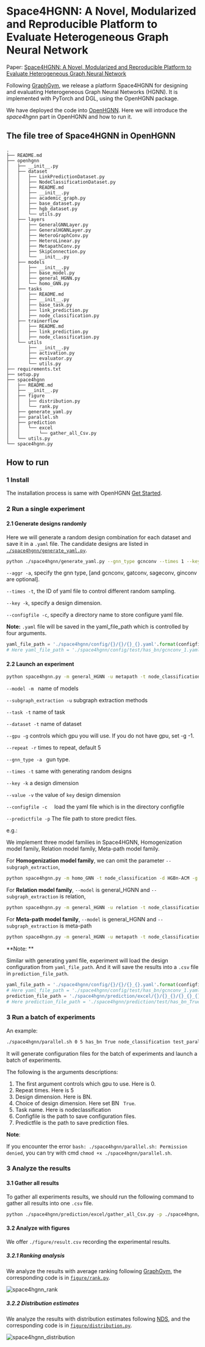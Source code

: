 # Space4HGNN: A Novel, Modularized and Reproducible Platform to Evaluate Heterogeneous Graph Neural Network

Paper: [Space4HGNN: A Novel, Modularized and Reproducible Platform to Evaluate Heterogeneous Graph Neural Network](https://arxiv.org/abs/2202.09177)

Following [GraphGym](https://github.com/snap-stanford/GraphGym), we release a platform Space4HGNN for designing and evaluating Heterogeneous Graph Neural Networks (HGNN). It is implemented with PyTorch and DGL, using the OpenHGNN package.

We have deployed the code into [OpenHGNN](https://github.com/BUPT-GAMMA/OpenHGNN). Here we will introduce the *space4hgnn* part in OpenHGNN and how to run it.

## The file tree of Space4HGNN in OpenHGNN

```tree
.
├── README.md
├── openhgnn
│   ├── __init__.py
│   ├── dataset
│   │   ├── LinkPredictionDataset.py
│   │   ├── NodeClassificationDataset.py
│   │   ├── README.md
│   │   ├── __init__.py
│   │   ├── academic_graph.py
│   │   ├── base_dataset.py
│   │   ├── hgb_dataset.py
│   │   └── utils.py
│   ├── layers
│   │   ├── GeneralGNNLayer.py
│   │   ├── GeneralHGNNLayer.py
│   │   ├── HeteroGraphConv.py
│   │   ├── HeteroLinear.py
│   │   ├── MetapathConv.py
│   │   ├── SkipConnection.py
│   │   └── __init__.py
│   ├── models
│   │   ├── __init__.py
│   │   ├── base_model.py
│   │   ├── general_HGNN.py
│   │   └── homo_GNN.py
│   ├── tasks
│   │   ├── README.md
│   │   ├── __init__.py
│   │   ├── base_task.py
│   │   ├── link_prediction.py
│   │   ├── node_classification.py
│   ├── trainerflow
│   │   ├── README.md
│   │   ├── link_prediction.py
│   │   ├── node_classification.py
│   └── utils
│       ├── __init__.py
│       ├── activation.py
│       ├── evaluator.py
│       └── utils.py
├── requirements.txt
├── setup.py
├── space4hgnn
│   ├── README.md
│   ├── __init__.py
│   ├── figure
│   │   ├── distribution.py
│   │   └── rank.py
│   ├── generate_yaml.py
│   ├── parallel.sh
│   ├── prediction
│   │   └── excel
│   │       └── gather_all_Csv.py
│   └── utils.py
└── space4hgnn.py
```

## How to run

### 1 Install

The installation process is same with OpenHGNN [Get Started](https://github.com/BUPT-GAMMA/OpenHGNN#get-started).

### 2 Run a single experiment

#### 2.1 Generate designs randomly

Here we will generate a random design combination for each dataset and save it in a `.yaml` file. The candidate designs are listed in [`./space4hgnn/generate_yaml.py`](./generate_yaml.py).

```bash
python ./space4hgnn/generate_yaml.py --gnn_type gcnconv --times 1 --key has_bn --configfile test
```

``--aggr -a``, specify the gnn type, [and gcnconv, gatconv, sageconv, ginconv are optional].

``--times -t``, the ID of yaml file to control different random sampling.

``--key -k``, specify  a design dimension.

``--configfile -c``, specify a directory name to store configure yaml file.

**Note:**  ``.yaml`` file will be saved in the yaml_file_path which is controlled by four arguments.

```python
yaml_file_path = './space4hgnn/config/{}/{}/{}_{}.yaml'.format(configfile, key, gnn_type, times)
# Here yaml_file_path = './space4hgnn/config/test/has_bn/gcnconv_1.yaml' with the above example code
```

#### 2.2 **Launch an experiment**

```bash
python space4hgnn.py -m general_HGNN -u metapath -t node_classification -d HGBn-ACM -g 0 -r 5 -a gcnconv -s 1 -k has_bn -v True -c test -p HGB
```

``--model -m ``  name of models

``--subgraph_extraction -u`` subgraph extraction methods

``--task -t`` name of task

``--dataset -t`` name of dataset

``--gpu -g`` controls which gpu you will use. If you do not have gpu, set -g -1.

``--repeat -r`` times to repeat, default 5

``--gnn_type -a `` gun type. 

``--times -t`` same with generating random designs

``--key -k`` a design dimension

``--value -v`` the value of ``key`` design dimension

``--configfile -c  `` load the yaml file which is in the directory configfile

``--predictfile -p`` The file path to store predict files.

e.g.: 

We implement three model families in Space4HGNN, Homogenization model family, Relation model family, Meta-path model family.

For **Homogenization model family**, we can omit the parameter ``--subgraph_extraction``,

```bash
python space4hgnn.py -m homo_GNN -t node_classification -d HGBn-ACM -g 0 -r 5 -a gcnconv -s 1 -k has_bn -v True -c test -p HGB
```

For **Relation model family**, ``--model`` is general_HGNN and ``--subgraph_extraction`` is relation,

```bash
python space4hgnn.py -m general_HGNN -u relation -t node_classification -d HGBn-ACM -g 0 -r 5 -a gcnconv -s 1 -k has_bn -v True -c test -p HGB
```

For **Meta-path model family**, ``--model`` is general_HGNN and ``--subgraph_extraction`` is meta-path

```bash
python space4hgnn.py -m general_HGNN -u metapath -t node_classification -d HGBn-ACM -g 0 -r 5 -a gcnconv -s 1 -k has_bn -v True -c test -p HGB
```

**Note: ** 

Similar with  generating yaml file, experiment will load the design configuration from ``yaml_file_path``. And it will save the results into a `.csv` file in `prediction_file_path`.

```python
yaml_file_path = './space4hgnn/config/{}/{}/{}_{}.yaml'.format(configfile, key, gnn_type, times)
# Here yaml_file_path = './space4hgnn/config/test/has_bn/gcnconv_1.yaml'
prediction_file_path = './space4hgnn/prediction/excel/{}/{}_{}/{}_{}_{}_{}.csv'.format(predictfile, key, value, model_family, gnn_type, times, dataset)
# Here prediction_file_path = './space4hgnn/prediction/test/has_bn_True/metapath_gcnconv_1_HGBn-ACM.yaml'
```

### 3 Run a batch of experiments

An example:

```bash
./space4hgnn/parallel.sh 0 5 has_bn True node_classification test_paral test_paral
```

It will generate  configuration files for the batch of experiments and launch a batch of experiments.

The following is the arguments descriptions:

1. The first argument controls which gpu to use. Here is 0.
2. Repeat times. Here is 5
3. Design dimension. Here is BN.
4. Choice of design dimension. Here set BN `` True``.
5. Task name. Here is nodeclassification
6. Configfile is the path to save configuration files. 
7. Predictfile is the path to save prediction files.

**Note**: 

If you encounter the error ``bash: ./space4hgnn/parallel.sh: Permission denied``, you can try  with cmd ``chmod +x ./space4hgnn/parallel.sh``.

### 3 Analyze the results

#### 3.1 Gather all results

To gather all experiments results, we should run the following command to gather all results into one ``.csv`` file.

```bash
python ./space4hgnn/prediction/excel/gather_all_Csv.py -p ./space4hgnn/prediction/excel/HGB
```

#### 3.2 Analyze with figures

We offer ``./figure/result.csv`` recording the experimental results.

##### 3.2.1 Ranking analysis

We analyze the results with average ranking following [GraphGym](https://github.com/snap-stanford/GraphGym#3-analyze-the-results), the corresponding code is in [`figure/rank.py`](./figure/rank.py).

![space4hgnn_rank](./figure/space4hgnn_rank.png)

##### 3.2.2 Distribution estimates

We analyze the results with distribution estimates following [NDS](https://github.com/facebookresearch/nds), and the corresponding code is in [`figure/distribution.py`](./figure/distribution.py).

![space4hgnn_distribution](./figure/space4hgnn_distribution.png)
